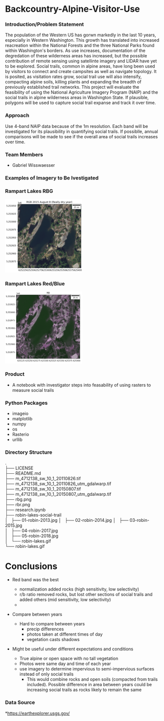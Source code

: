 # Backcountry-Alpine-Visitor-Use

### Introduction/Problem Statement

The population of the Western US has gorwn markedly in the last 10 years, especially in Western Washington. This growth has translated into increased reacreation within the National Forests and the three National Parks found within Washington's borders. As use increases, documentation of the degredation of these wilderness areas has increased, but the possible contribution of remote sensing using satellinte imagery and LIDAR have yet to be explored. Social trails, common in alpine areas, have long been used by visitors to connect and create campsites as well as navigate topology. It is posited, as visitation rates grow, social trail use will also intensify, compacting alpine soils, killing plants and expanding the breadth of previously established trail networks. This project will evaluate the feasibility of using the National Agriculture Imagery Program (NAIP) and the social trails in alpine wilderness areas in Washington State. If plausible, polygons will be used to capture social trail expanse and track it over time.

### Approach

Use 4-band NAIP data because of the 1m resolution. Each band will be investigated for its plausibility in quantifying social trails. If possiblle, annual comparisons will be made to see if the overall area of social trails increases over time.


### Team Members

* Gabriel Wisswaesser

### Examples of Imagery to Be Ivestigated

### Rampart Lakes RBG

<img src="rbg.png" width=50% height=50%>

<br>

### Rampart Lakes Red/Blue

<img src="rbr.png" width=50% height=50%>


### Product

* A notebook with investigator steps into feasability of using rasters to measure social trails

### Python Packages
* imageio
* matplotlib
* numpy
* os
* Rasterio
* urllib

### Directory Structure
.<br>
├── LICENSE <br>
├── README.md <br>
├── m_4712138_sw_10_1_20110826.tif<br>
├── m_4712138_sw_10_1_20110826_utm_gdalwarp.tif<br>
├── m_4712138_sw_10_1_20150807.tif<br>
├── m_4712138_sw_10_1_20150807_utm_gdalwarp.tif<br>
├── rbg.png<br>
├── rbr.png<br>
├── research.ipynb<br>
├── robin-lakes-social-trail<br>
│     ├── 01-robin-2013.jpg
│     ├── 02-robin-2014.jpg
│     ├── 03-robin-2015.jpg<br>
│     ├── 04-robin-2017.jpg<br>
│     ├── 05-robin-2018.jpg<br>
│     └── robin-lakes.gif<br>
└── robin-lakes.gif<br>

# Conclusions

* Red band was the best
    * normalization added rocks (high sensitivity, low selectivity)
    * r/b ratio removed rocks, but lost other sections of social trails and added others (mid sensitivity, low selectivity)
    * 
* Compare between years
    * Hard to compare between years
      * precip differences
      * photos taken at different times of day
      * vegetation casts shadows

* Might be useful under different expectations and conditions
    * True alpine or open space with no tall vegetation
    * Photos were same day and time of each year
    * use imagery to determine impervious to semi-impervious surfaces instead of only social trails
        * This would combine rocks and open soils (compacted from trails included). Possible difference in area between years could be increasing social trails as rocks likely to                                    remain the same


### Data Source

*https://earthexplorer.usgs.gov/

